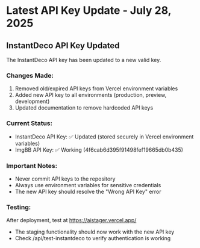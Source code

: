 # Latest API Key Update - July 28, 2025

## InstantDeco API Key Updated

The InstantDeco API key has been updated to a new valid key.

### Changes Made:
1. Removed old/expired API keys from Vercel environment variables
2. Added new API key to all environments (production, preview, development)
3. Updated documentation to remove hardcoded API keys

### Current Status:
- InstantDeco API Key: ✅ Updated (stored securely in Vercel environment variables)
- ImgBB API Key: ✅ Working (4f6cab6d395f91498fef19665db0b435)

### Important Notes:
- Never commit API keys to the repository
- Always use environment variables for sensitive credentials
- The new API key should resolve the "Wrong API Key" error

### Testing:
After deployment, test at https://aistager.vercel.app/
- The staging functionality should now work with the new API key
- Check /api/test-instantdeco to verify authentication is working
